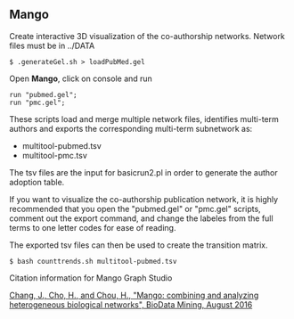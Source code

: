 Mango
--
Create interactive 3D visualization of the co-authorship networks.
Network files must be in ../DATA

```
$ .generateGel.sh > loadPubMed.gel
```

Open **Mango**, click on console and run

```
run "pubmed.gel";
run "pmc.gel";
```

These scripts load and merge multiple network files, identifies multi-term authors and exports the corresponding multi-term subnetwork as:

* multitool-pubmed.tsv
* multitool-pmc.tsv

The tsv files are the input for basicrun2.pl in order to generate the author adoption table.

If you want to visualize the co-authorship publication network, it is highly recommended that you open the "pubmed.gel" or "pmc.gel" scripts, comment out the export command, and change the labeles from the full terms to one letter codes for ease of reading. 

The exported tsv files can then be used to create the transition matrix.

```
$ bash counttrends.sh multitool-pubmed.tsv 
```

Citation information for Mango Graph Studio

[Chang, J., Cho, H., and Chou, H., "Mango: combining and analyzing heterogeneous biological networks", BioData Mining, August 2016](http://rdcu.be/nv2u)
